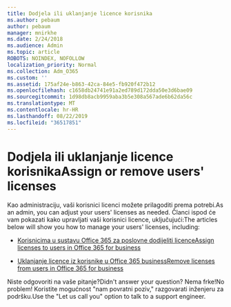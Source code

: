 ```yaml
---
title: Dodjela ili uklanjanje licence korisnika
ms.author: pebaum
author: pebaum
manager: mnirkhe
ms.date: 2/24/2018
ms.audience: Admin
ms.topic: article
ROBOTS: NOINDEX, NOFOLLOW
localization_priority: Normal
ms.collection: Adm_O365
ms.custom: ''
ms.assetid: 175af24e-b863-42ca-84e5-fb920f472b12
ms.openlocfilehash: c1658db24741e91a2ed789d172dda50e3d6bae09
ms.sourcegitcommit: 1d98db8acb9959aba3b5e308a567ade6b62da56c
ms.translationtype: MT
ms.contentlocale: hr-HR
ms.lasthandoff: 08/22/2019
ms.locfileid: "36517851"
---
```

# <a name="assign-or-remove-users-licenses"></a><span data-ttu-id="8398f-102">Dodjela ili uklanjanje licence korisnika</span><span class="sxs-lookup"><span data-stu-id="8398f-102">Assign or remove users' licenses</span></span>

<span data-ttu-id="8398f-103">Kao administraciju, vaši korisnici licenci možete prilagoditi prema potrebi.</span><span class="sxs-lookup"><span data-stu-id="8398f-103">As an admin, you can adjust your users' licenses as needed.</span></span> <span data-ttu-id="8398f-104">Članci ispod će vam pokazati kako upravljati vaši korisnici licence, uključujući:</span><span class="sxs-lookup"><span data-stu-id="8398f-104">The articles below will show you how to manage your users' licenses, including:</span></span>
  
- [<span data-ttu-id="8398f-105">Korisnicima u sustavu Office 365 za poslovne dodijeliti licence</span><span class="sxs-lookup"><span data-stu-id="8398f-105">Assign licenses to users in Office 365 for business</span></span>](https://support.office.com/article/997596b5-4173-4627-b915-36abac6786dc)
    
- [<span data-ttu-id="8398f-106">Uklanjanje licence iz korisnike u Office 365 business</span><span class="sxs-lookup"><span data-stu-id="8398f-106">Remove licenses from users in Office 365 for business</span></span>](https://support.office.com/article/9b497c85-d0a4-4735-80fa-d3565bc05bd1)
    
<span data-ttu-id="8398f-107">Niste odgovoriti na vaše pitanje?</span><span class="sxs-lookup"><span data-stu-id="8398f-107">Didn't answer your question?</span></span> <span data-ttu-id="8398f-108">Nema frke!</span><span class="sxs-lookup"><span data-stu-id="8398f-108">No problem!</span></span> <span data-ttu-id="8398f-109">Koristite mogućnost "nam povratni poziv," razgovarati inženjeru za podršku.</span><span class="sxs-lookup"><span data-stu-id="8398f-109">Use the "Let us call you" option to talk to a support engineer.</span></span>
  

